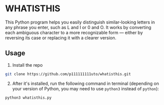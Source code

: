   # WHATISTHIS

This Python program helps you easily distinguish similar-looking letters in any phrase you enter, such as L and I or 0 and O. It works by converting each ambiguous character to a more recognizable form — either by reversing its case or replacing it with a clearer version.

## Usage

1. Install the repo
```sh
git clone https://github.com/p111111111uto/whatisthis.git
```

2. After it's installed, run the following command in terminal (depending on your version of Python, you may need to use `python3` instead of `python`):
```bash
python3 whatisthis.py
```
